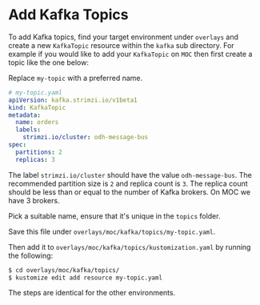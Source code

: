 # Add Kafka Topics

To add Kafka topics, find your target environment under `overlays` and create a new `KafkaTopic` resource within the
`kafka` sub directory. For example if you would like to add your `KafkaTopic` on `MOC` then first create a topic like
the one below:

Replace `my-topic` with a preferred name.
```yaml
# my-topic.yaml
apiVersion: kafka.strimzi.io/v1beta1
kind: KafkaTopic
metadata:
  name: orders
  labels:
    strimzi.io/cluster: odh-message-bus
spec:
  partitions: 2
  replicas: 3
```

The label `strimzi.io/cluster` should have the value `odh-message-bus`. The recommended partition size is `2` and replica count is `3`. The replica count should be less than or equal to the number of Kafka brokers. On MOC we have 3 brokers.

Pick a suitable name, ensure that it's unique in the `topics` folder.

Save this file under `overlays/moc/kafka/topics/my-topic.yaml`.

Then add it to `overlays/moc/kafka/topics/kustomization.yaml` by running the following:

````bash
$ cd overlays/moc/kafka/topics/
$ kustomize edit add resource my-topic.yaml
````

The steps are identical for the other environments.
